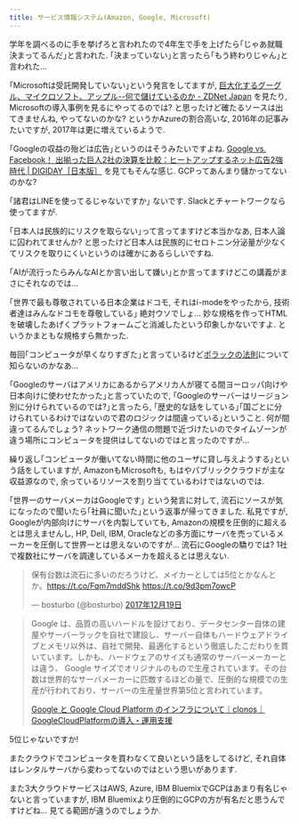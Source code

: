 ```yaml
---
title: サービス情報システム(Amazon, Google, Microsoft)
---
```


学年を調べるのに手を挙げろと言われたので4年生で手を上げたら｢じゃあ就職決まってるんだ｣と言われた.
｢決まっていない｣と言ったら｢もう終わりじゃん｣と言われた…

｢Microsoftは受託開発していない｣という発言をしてますが,
[巨大化するグーグル、マイクロソフト、アップル--何で儲けているのか - ZDNet Japan](https://japan.zdnet.com/article/35078729/)
を見たり,
Microsoftの導入事例を見るにやってるのでは?
と思ったけど確たるソースは出てきませんね,
やってないのかな?
というかAzureの割合高いな,
2016年の記事みたいですが,
2017年は更に増えているようで.

｢Googleの収益の殆どは広告｣というのはそうみたいですよね.
[Google vs. Facebook！ 出揃った巨人2社の決算を比較：ヒートアップするネット広告2強時代 | DIGIDAY［日本版］](http://digiday.jp/platforms/google-tremendous-q4-result/)
を見てもそんな感じ.
GCPってあんまり儲かってないのかな?

｢諸君はLINEを使ってるじゃないですか｣
ないです.
Slackとチャートワークなら使ってますが.

｢日本人は民族的にリスクを取らない｣って言ってますけど本当かなあ,
日本人論に囚われてませんか?
と思ったけど日本人は民族的にセロトニン分泌量が少なくてリスクを取りにくいというのは確かにあるらしいですね.

｢AIが流行ったらみんなAIとか言い出して嫌い｣とか言ってますけどこの講義がまさにそれなのでは…

｢世界で最も尊敬されている日本企業はドコモ, それはi-modeをやったから, 技術者達はみんなドコモを尊敬している｣
絶対ウソでしょ…
妙な規格を作ってHTMLを破壊したあげくプラットフォームごと消滅したという印象しかないですよ.
というかまともな規格すら無かった.

毎回｢コンピュータが早くなりすぎた｣と言っているけど[ポラックの法則](https://ja.wikipedia.org/wiki/%E3%83%9D%E3%83%A9%E3%83%83%E3%82%AF%E3%81%AE%E6%B3%95%E5%89%87)について知らないのかなあ…

｢Googleのサーバはアメリカにあるからアメリカ人が寝てる間ヨーロッパ向けや日本向けに使わせたかった｣と言っていたので,
｢Googleのサーバーはリージョン別に分けられているのでは?｣と言ったら,
｢歴史的な話をしている｣｢国ごとに分けられているわけではないので君のロジックは間違っている｣ということ.
何が間違ってるんでしょう?
ネットワーク通信の問題で近づけたいのでタイムゾーンが違う場所にコンピュータを提供はしてないのではと言ったのですが…

繰り返し｢コンピュータが働いてない時間に他のユーザに貸し与えようする｣という話をしていますが,
AmazonもMicrosoftも,
もはやパブリッククラウドが主な収益源なので,
余っているリソースを割り当てているわけではないのでは.

｢世界一のサーバメーカはGoogleです｣
という発言に対して,
流石にソースが気になったので聞いたら｢社員に聞いた｣という返事が帰ってきました.
私見ですが,
Googleが内部向けにサーバを内製していても,
Amazonの規模を圧倒的に超えるとは思えませんし, HP, Dell, IBM, Oracleなどの多方面にサーバを売っているメーカーを圧倒して世界一とは思えないのですが…
流石にGoogleの驕りでは?
1社で複数社にサーバを調達しているメーカを超えるとは思えない.

<blockquote class="twitter-tweet" data-lang="ja"><p lang="ja" dir="ltr">保有台数は流石に多いのだろうけど、メイカーとしては5位とかなんとか。<a href="https://t.co/Fqm7mddShk">https://t.co/Fqm7mddShk</a> <a href="https://t.co/9d3pm7owcP">https://t.co/9d3pm7owcP</a></p>&mdash; bosturbo (@bosturbo) <a href="https://twitter.com/bosturbo/status/942928704295936000?ref_src=twsrc%5Etfw">2017年12月19日</a></blockquote>

> Google は、品質の高いハードルを設けており、データセンター自体の建屋やサーバーラックを自社で建設し、サーバー自体もハードウェアドライブとメモリ以外は、自社で開発、最適化するという徹底したこだわりを貫いています。しかも、ハードウェアのサイズも通常のサーバーメーカーとは違う、 Google サイズでオリジナルのもので生産されています。その台数は世界的なサーバメーカーに匹敵するほどの量で、圧倒的な規模での生産が行われており、サーバーの生産量世界第5位と言われています。
>
> [Google と Google Cloud Platform のインフラについて｜clonos｜GoogleCloudPlatformの導入・運用支援](https://clonos.jp/knowledge/detail11/)

5位じゃないですか!

またクラウドでコンピュータを買わなくて良いという話をしてるけど,
それ自体はレンタルサーバから変わってないのではという思いがあります.

また3大クラウドサービスはAWS, Azure, IBM BluemixでGCPはあまり有名じゃないと言っていますが,
IBM Bluemixより圧倒的にGCPの方が有名だと思うんですけどね…
見てる範囲が違うのでしょうか.
